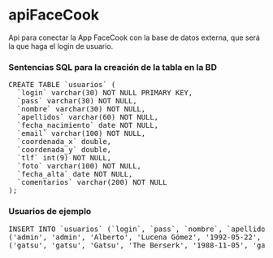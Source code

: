 # apiFaceCook
Api para conectar la App FaceCook con la base de datos externa, que será la que haga el login de usuario.

<h3>Sentencias SQL para la creación de la tabla en la BD</h3>
<pre>CREATE TABLE `usuarios` (
  `login` varchar(30) NOT NULL PRIMARY KEY,
  `pass` varchar(30) NOT NULL,
  `nombre` varchar(30) NOT NULL,
  `apellidos` varchar(60) NOT NULL,
  `fecha_nacimiento` date NOT NULL,
  `email` varchar(100) NOT NULL,
  `coordenada_x` double,
  `coordenada_y` double,
  `tlf` int(9) NOT NULL,
  `foto` varchar(100) NOT NULL,
  `fecha_alta` date NOT NULL,
  `comentarios` varchar(200) NOT NULL
);</pre>

<h3>Usuarios de ejemplo</h3>
<pre>INSERT INTO `usuarios` (`login`, `pass`, `nombre`, `apellidos`, `fecha_nacimiento`, `email`, `coordenada_x`, `coordenada_y`, `tlf`, `foto`, `fecha_alta`, `comentarios`) VALUES
('admin', 'admin', 'Alberto', 'Lucena Gómez', '1992-05-22', 'alberto@gmail.com', 37.579437, -4.635722, 523659659, 'http://192.168.1.148/apiFaceCook/imagenes/admin.jpg', '2019-02-04', 'Aficionado'),
('gatsu', 'gatsu', 'Gatsu', 'The Berserk', '1988-11-05', 'gatsu@gmail.com', 37.679637, -4.635727, 653449235, 'http://192.168.1.148/apiFaceCook/imagenes/gatsu.jpg', '2019-02-11', 'Profesional');</pre>

